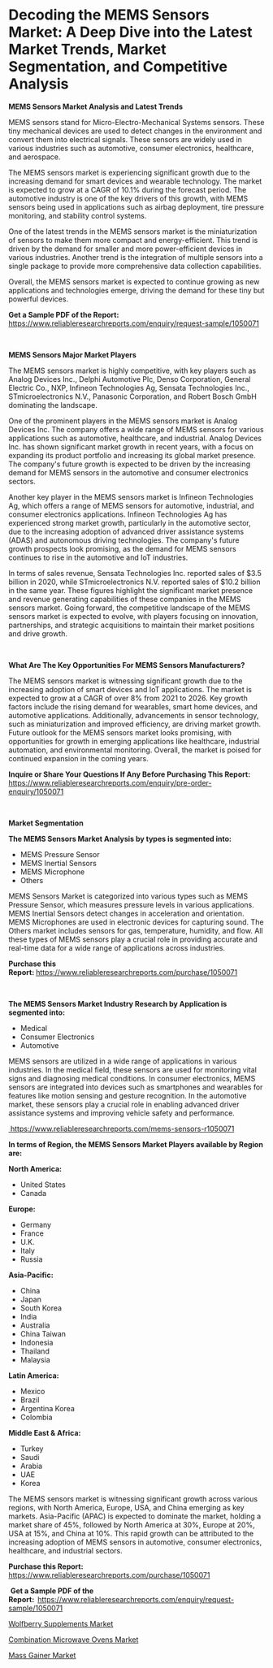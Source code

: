 <p><h1>Decoding the MEMS Sensors Market: A Deep Dive into the Latest Market Trends, Market Segmentation, and Competitive Analysis</h1></p><p><strong>MEMS Sensors Market Analysis and Latest Trends</strong></p>
<p><p>MEMS sensors stand for Micro-Electro-Mechanical Systems sensors. These tiny mechanical devices are used to detect changes in the environment and convert them into electrical signals. These sensors are widely used in various industries such as automotive, consumer electronics, healthcare, and aerospace.</p><p>The MEMS sensors market is experiencing significant growth due to the increasing demand for smart devices and wearable technology. The market is expected to grow at a CAGR of 10.1% during the forecast period. The automotive industry is one of the key drivers of this growth, with MEMS sensors being used in applications such as airbag deployment, tire pressure monitoring, and stability control systems.</p><p>One of the latest trends in the MEMS sensors market is the miniaturization of sensors to make them more compact and energy-efficient. This trend is driven by the demand for smaller and more power-efficient devices in various industries. Another trend is the integration of multiple sensors into a single package to provide more comprehensive data collection capabilities.</p><p>Overall, the MEMS sensors market is expected to continue growing as new applications and technologies emerge, driving the demand for these tiny but powerful devices.</p></p>
<p><strong>Get a Sample PDF of the Report:&nbsp;</strong> <a href="https://www.reliableresearchreports.com/enquiry/request-sample/1050071">https://www.reliableresearchreports.com/enquiry/request-sample/1050071</a></p>
<p>&nbsp;</p>
<p><strong>MEMS Sensors Major Market Players</strong></p>
<p><p>The MEMS sensors market is highly competitive, with key players such as Analog Devices Inc., Delphi Automotive Plc, Denso Corporation, General Electric Co., NXP, Infineon Technologies Ag, Sensata Technologies Inc., STmicroelectronics N.V., Panasonic Corporation, and Robert Bosch GmbH dominating the landscape. </p><p>One of the prominent players in the MEMS sensors market is Analog Devices Inc. The company offers a wide range of MEMS sensors for various applications such as automotive, healthcare, and industrial. Analog Devices Inc. has shown significant market growth in recent years, with a focus on expanding its product portfolio and increasing its global market presence. The company's future growth is expected to be driven by the increasing demand for MEMS sensors in the automotive and consumer electronics sectors.</p><p>Another key player in the MEMS sensors market is Infineon Technologies Ag, which offers a range of MEMS sensors for automotive, industrial, and consumer electronics applications. Infineon Technologies Ag has experienced strong market growth, particularly in the automotive sector, due to the increasing adoption of advanced driver assistance systems (ADAS) and autonomous driving technologies. The company's future growth prospects look promising, as the demand for MEMS sensors continues to rise in the automotive and IoT industries.</p><p>In terms of sales revenue, Sensata Technologies Inc. reported sales of $3.5 billion in 2020, while STmicroelectronics N.V. reported sales of $10.2 billion in the same year. These figures highlight the significant market presence and revenue generating capabilities of these companies in the MEMS sensors market. Going forward, the competitive landscape of the MEMS sensors market is expected to evolve, with players focusing on innovation, partnerships, and strategic acquisitions to maintain their market positions and drive growth.</p></p>
<p>&nbsp;</p>
<p><strong>What Are The Key Opportunities For MEMS Sensors Manufacturers?</strong></p>
<p><p>The MEMS sensors market is witnessing significant growth due to the increasing adoption of smart devices and IoT applications. The market is expected to grow at a CAGR of over 8% from 2021 to 2026. Key growth factors include the rising demand for wearables, smart home devices, and automotive applications. Additionally, advancements in sensor technology, such as miniaturization and improved efficiency, are driving market growth. Future outlook for the MEMS sensors market looks promising, with opportunities for growth in emerging applications like healthcare, industrial automation, and environmental monitoring. Overall, the market is poised for continued expansion in the coming years.</p></p>
<p><strong>Inquire or Share Your Questions If Any Before Purchasing This Report:</strong> <a href="https://www.reliableresearchreports.com/enquiry/pre-order-enquiry/1050071">https://www.reliableresearchreports.com/enquiry/pre-order-enquiry/1050071</a></p>
<p>&nbsp;</p>
<p><strong>Market Segmentation</strong></p>
<p><strong>The MEMS Sensors Market Analysis by types is segmented into:</strong></p>
<p><ul><li>MEMS Pressure Sensor</li><li>MEMS Inertial Sensors</li><li>MEMS Microphone</li><li>Others</li></ul></p>
<p><p>MEMS Sensors Market is categorized into various types such as MEMS Pressure Sensor, which measures pressure levels in various applications. MEMS Inertial Sensors detect changes in acceleration and orientation. MEMS Microphones are used in electronic devices for capturing sound. The Others market includes sensors for gas, temperature, humidity, and flow. All these types of MEMS sensors play a crucial role in providing accurate and real-time data for a wide range of applications across industries.</p></p>
<p><strong>Purchase this Report:&nbsp;</strong><a href="https://www.reliableresearchreports.com/purchase/1050071">https://www.reliableresearchreports.com/purchase/1050071</a></p>
<p>&nbsp;</p>
<p><strong>The MEMS Sensors Market Industry Research by Application is segmented into:</strong></p>
<p><ul><li>Medical</li><li>Consumer Electronics</li><li>Automotive</li></ul></p>
<p><p>MEMS sensors are utilized in a wide range of applications in various industries. In the medical field, these sensors are used for monitoring vital signs and diagnosing medical conditions. In consumer electronics, MEMS sensors are integrated into devices such as smartphones and wearables for features like motion sensing and gesture recognition. In the automotive market, these sensors play a crucial role in enabling advanced driver assistance systems and improving vehicle safety and performance.</p></p>
<p><a href="https://www.reliableresearchreports.com/mems-sensors-r1050071">&nbsp;https://www.reliableresearchreports.com/mems-sensors-r1050071</a></p>
<p><strong>In terms of Region, the MEMS Sensors Market Players available by Region are:</strong></p>
<p>
    <p> <strong> North America: </strong>
        <ul>
            <li>United States</li>
            <li>Canada</li>
        </ul>
        </p> 
    <p> <strong> Europe: </strong>
        <ul>
            <li>Germany</li>
            <li>France</li>
            <li>U.K.</li>
            <li>Italy</li>
            <li>Russia</li>
        </ul>
        </p> 
    <p> <strong> Asia-Pacific: </strong>
        <ul>
            <li>China</li>
            <li>Japan</li>
            <li>South Korea</li>
            <li>India</li>
            <li>Australia</li>
            <li>China Taiwan</li>
            <li>Indonesia</li>
            <li>Thailand</li>
            <li>Malaysia</li>
        </ul>
        </p> 
    <p> <strong> Latin America: </strong>
        <ul>
            <li>Mexico</li>
            <li>Brazil</li>
            <li>Argentina Korea</li>
            <li>Colombia</li>
        </ul>
        </p> 
    <p> <strong> Middle East & Africa: </strong>
        <ul>
            <li>Turkey</li>
            <li>Saudi</li>
            <li>Arabia</li>
            <li>UAE</li>
            <li>Korea</li>
        </ul>
    </p>
    </p>
<p><p>The MEMS sensors market is witnessing significant growth across various regions, with North America, Europe, USA, and China emerging as key markets. Asia-Pacific (APAC) is expected to dominate the market, holding a market share of 45%, followed by North America at 30%, Europe at 20%, USA at 15%, and China at 10%. This rapid growth can be attributed to the increasing adoption of MEMS sensors in automotive, consumer electronics, healthcare, and industrial sectors.</p></p>
<p><strong>Purchase this Report: </strong><a href="https://www.reliableresearchreports.com/purchase/1050071">https://www.reliableresearchreports.com/purchase/1050071</a></p>
<p>&nbsp;<strong>Get a Sample PDF of the Report:&nbsp;&nbsp;</strong><a href="https://www.reliableresearchreports.com/enquiry/request-sample/1050071">https://www.reliableresearchreports.com/enquiry/request-sample/1050071</a></p>
<p><strong></strong></p>
<p><p><a href="https://www.linkedin.com/pulse/wolfberry-supplements-market-outlook-industry-overview-fyosf?trackingId=q9VXjWEvmkxW0ihjoDpwYw%3D%3D">Wolfberry Supplements Market</a></p><p><a href="https://www.linkedin.com/pulse/combination-microwave-ovens-market-furnishes-information-mvyve">Combination Microwave Ovens Market</a></p><p><a href="https://www.linkedin.com/pulse/mass-gainer-market-analysis-sze-forecasted-period-from-dakze">Mass Gainer Market</a></p></p>